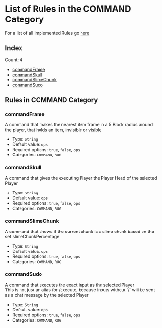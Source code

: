 # List of Rules in the COMMAND Category

For a list of all implemented Rules go [here](../README.md)
## Index
Count: 4
- [commandFrame](#commandframe)
- [commandSkull](#commandskull)
- [commandSlimeChunk](#commandslimechunk)
- [commandSudo](#commandsudo)

## Rules in COMMAND Category

### commandFrame
A command that makes the nearest item frame in a 5 Block radius around the player, that holds an item, invisible or visible    
- Type: `String`
- Default value: `ops`
- Required options: `true`, `false`, `ops`
- Categories: `COMMAND`, `RUG`

### commandSkull
A command that gives the executing Player the Player Head of the selected Player    
- Type: `String`
- Default value: `ops`
- Required options: `true`, `false`, `ops`
- Categories: `COMMAND`, `RUG`

### commandSlimeChunk
A command that shows if the current chunk is a slime chunk based on the set slimeChunkPercentage    
- Type: `String`
- Default value: `ops`
- Required options: `true`, `false`, `ops`
- Categories: `COMMAND`, `RUG`

### commandSudo
A command that executes the exact input as the selected Player  
This is not just an alias for /execute, because inputs without '/' will be sent as a chat message by the selected Player  
- Type: `String`
- Default value: `ops`
- Required options: `true`, `false`, `ops`
- Categories: `COMMAND`, `RUG`
